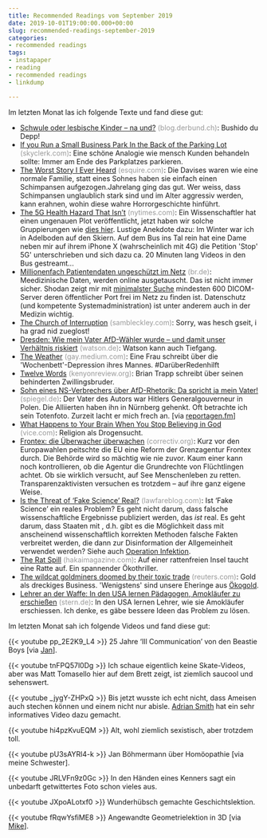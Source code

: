 ```yaml
---
title: Recommended Readings vom September 2019
date: 2019-10-01T19:00:00.000+00:00
slug: recommended-readings-september-2019
categories:
- recommended readings
tags:
- instapaper
- reading
- recommended readings
- linkdump

---
```

Im letzten Monat las ich folgende Texte und fand diese gut:

* [Schwule oder lesbische Kinder – na und?](https://blog.derbund.ch/mamablog/index.php/34683/schwule-kinder-na-und/) <span style="color: #999999;">(blog.derbund.ch)</span>: Bushido du Depp!
* [If you Run a Small Business Park In the Back of the Parking Lot](https://skyclerk.com/blog/if-you-run-a-small-business-park-in-the-back-of-the-parking-lot) <span style="color: #999999;">(skyclerk.com)</span>: Eine schöne Analogie wie mensch Kunden behandeln sollte: Immer am Ende des Parkplatzes parkieren.
* [The Worst Story I Ever Heard](https://www.esquire.com/news-politics/a5609/chimpanzee-attack-0409/) <span style="color: #999999;">(esquire.com)</span>: Die Davises waren wie eine normale Familie, statt eines Sohnes haben sie einfach einen Schimpansen aufgezogen.Jahrelang ging das gut. Wer weiss, dass Schimpansen unglaublich stark sind und im Alter aggressiv werden, kann erahnen, wohin diese wahre Horrorgeschichte hinführt.
* [The 5G Health Hazard That Isn’t](https://www.nytimes.com/2019/07/16/science/5g-cellphones-wireless-cancer.html) <span style="color: #999999;">(nytimes.com)</span>: Ein Wissenschaftler hat einen ungenauen Plot veröffentlicht, jetzt haben wir solche Gruppierungen wie [dies hier](https://5g-ade.ch/). Lustige Anekdote dazu: Im Winter war ich in Adelboden auf den Skiern. Auf dem Bus ins Tal rein hat eine Dame neben mir auf ihrem iPhone X (wahrscheinlich mit 4G) die Petition 'Stop' 5G' unterschrieben und sich dazu ca. 20 Minuten lang Videos in den Bus gestreamt...
* [Millionenfach Patientendaten ungeschützt im Netz](https://www.br.de/nachrichten/deutschland-welt/millionenfach-patientendaten-ungeschuetzt-im-netz,RcF09BW) <span style="color: #999999;">(br.de)</span>: Meedizinische Daten, werden online ausgetauscht. Das ist nicht immer sicher. Shodan zeigt mir mit [minimalster Suche](https://www.shodan.io/search?query=DICOM) mindesten 600 DICOM-Server deren öffentlicher Port frei im Netz zu finden ist. Datenschutz (und kompetente Systemadministration) ist unter anderem auch in der Medizin wichtig.
* [The Church of Interruption](https://sambleckley.com/writing/church-of-interruption.html) <span style="color: #999999;">(sambleckley.com)</span>: Sorry, was hesch gseit, i ha grad nid zueglost!
* [Dresden: Wie mein Vater AfD-Wähler wurde – und damit unser Verhältnis riskiert](https://www.watson.de/!998683284) <span style="color: #999999;">(watson.de)</span>: Watson kann auch Tiefgang.
* [The Weather](https://gay.medium.com/the-weather-a0ee3b988ed5) <span style="color: #999999;">(gay.medium.com)</span>: Eine Frau schreibt über die 'Wochenbett'-Depression ihres Mannes. #DarüberRedenhilft
* [Twelve Words](https://www.kenyonreview.org/journal/septoct-2019/selections/brian-trapp/) <span style="color: #999999;">(kenyonreview.org)</span>: Brian Trapp schreibt über seinen behinderten Zwillingsbruder.
* [Sohn eines NS-Verbrechers über AfD-Rhetorik: Da spricht ja mein Vater!](https://www.spiegel.de/plus/sohn-eines-ns-verbrechers-ueber-afd-rhetorik-da-spricht-ja-mein-vater-a-00000000-0002-0001-0000-000165813287) <span style="color: #999999;">(spiegel.de)</span>: Der Vater des Autors war Hitlers Generalgouverneur in Polen. Die Alliierten haben ihn in Nürnberg gehenkt. Oft betrachte ich sein Totenfoto. Zurzeit lacht er mich frech an. [via [reportagen.fm](http://reportagen.fm/)]
* [What Happens to Your Brain When You Stop Believing in God](https://www.vice.com/en_us/article/8qjv7v/what-happens-to-your-brain-when-you-stop-believing-in-god) <span style="color: #999999;">(vice.com)</span>: Religion als Drogensucht.
* [Frontex: die Überwacher überwachen](https://correctiv.org/top-stories/2019/08/04/frontex-transparenz/) <span style="color: #999999;">(correctiv.org)</span>: Kurz vor den Europawahlen peitschte die EU eine Reform der Grenzagentur Frontex durch. Die Behörde wird so mächtig wie nie zuvor. Kaum einer kann noch kontrollieren, ob die Agentur die Grundrechte von Flüchtlingen achtet. Ob sie wirklich versucht, auf See Menschenleben zu retten. Transparenzaktivisten versuchen es trotzdem – auf ihre ganz eigene Weise.
* [Is the Threat of ‘Fake Science’ Real?](https://www.lawfareblog.com/threat-fake-science-real) <span style="color: #999999;">(lawfareblog.com)</span>: Ist ‘Fake Science’ ein reales Problem? Es geht nicht darum, dass falsche wissenschaftliche Ergebnisse publiziert werden, das _ist_ real. Es geht darum, dass Staaten mit , d.h. gibt es die Möglichkeit dass mit anscheinend wissenschaftlich korrekten Methoden falsche Fakten verbreitet werden, die dann zur Disinformation der Allgemeinheit verwendet werden? Siehe auch [Operation Infektion](https://en.wikipedia.org/wiki/Operation_Infektion).
* [The Rat Spill](https://www.hakaimagazine.com/features/the-rat-spill/) <span style="color: #999999;">(hakaimagazine.com)</span>: Auf einer rattenfreien Insel taucht eine Ratte auf. Ein spannender Ökothriller.
* [The wildcat goldminers doomed by their toxic trade](https://www.reuters.com/investigates/special-report/gold-africa-poison/) <span style="color: #999999;">(reuters.com)</span>: Gold als dreckiges Business. 'Wenigstens' sind unsere Eheringe aus [Ökogold](https://www.ruethy.ch/ueber-uns/).
* [Lehrer an der Waffe: In den USA lernen Pädagogen, Amokläufer zu erschießen](https://www.stern.de/lifestyle/jwd/lehrer-an-der-waffe--in-den-usa-lernen-paedagogen--amoklaeufer-zu-erschiessen-8762232.html) <span style="color: #999999;">(stern.de)</span>: In den USA lernen Lehrer, wie sie Amokläufer erschiessen. Ich denke, es gäbe bessere Ideen das Problem zu lösen.

Im letzten Monat sah ich folgende Videos und fand diese gut:

{{< youtube pp_2E2K9_L4 >}}
25 Jahre ‘Ill Communication’ von den Beastie Boys [via [Jan](https://pieceoplastic.com/zk/2019/06/01/)].

{{< youtube tnFPQ57l0Dg >}}
Ich schaue eigentlich keine Skate-Videos, aber was Matt Tomasello hier auf dem Brett zeigt, ist ziemlich saucool und sehenswert.

{{< youtube _jygY-ZHPxQ >}}
Bis jetzt wusste ich echt nicht, dass Ameisen auch stechen können und einem nicht nur abisle. [Adrian Smith](https://twitter.com/DrAdrianSmith) hat ein sehr informatives Video dazu gemacht.

{{< youtube hi4pzKvuEQM >}}
Alt, wohl ziemlich sexistisch, aber trotzdem toll.

{{< youtube pU3sAYRl4-k >}}
Jan Böhmermann über Homöopathie [via meine Schwester].

{{< youtube JRLVFn9z0Gc >}}
In den Händen eines Kenners sagt ein unbedarft getwittertes Foto schon vieles aus.

{{< youtube JXpoALotxf0 >}}
Wunderhübsch gemachte Geschichtslektion.

{{< youtube fRqwYsfiME8 >}}
Angewandte Geometrielektion in 3D [via [Mike](https://www.michaelzwahlen.ch/)].
